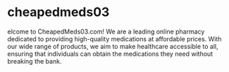 # cheapedmeds03
elcome to CheapedMeds03.com! We are a leading online pharmacy dedicated to providing high-quality medications at affordable prices. With our wide range of products, we aim to make healthcare accessible to all, ensuring that individuals can obtain the medications they need without breaking the bank.
